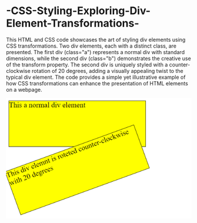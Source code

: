 # -CSS-Styling-Exploring-Div-Element-Transformations-
 This HTML and CSS code showcases the art of styling div elements using CSS transformations. Two div elements, each with a distinct class, are presented. The first div (class="a") represents a normal div with standard dimensions, while the second div (class="b") demonstrates the creative use of the transform property. The second div is uniquely styled with a counter-clockwise rotation of 20 degrees, adding a visually appealing twist to the typical div element. The code provides a simple yet illustrative example of how CSS transformations can enhance the presentation of HTML elements on a webpage.
   
<img src="OutPut.png" >
